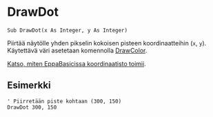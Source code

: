 <!--graphics-->
DrawDot
==========

```eppabasic
Sub DrawDot(x As Integer, y As Integer)
```

Piirtää näytölle yhden pikselin kokoisen pisteen koordinaatteihin (`x`, `y`).
Käytettävä väri asetetaan komennolla [DrawColor](manual:drawcolor).

[Katso, miten EppaBasicissa koordinaatisto toimii](manual:/coordinates).

Esimerkki
----------
```eppabasic
' Piirretään piste kohtaan (300, 150)
DrawDot 300, 150
```
